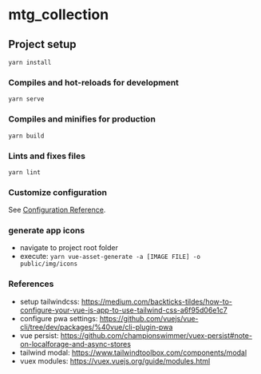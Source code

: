 # mtg_collection

## Project setup
```
yarn install
```

### Compiles and hot-reloads for development
```
yarn serve
```

### Compiles and minifies for production
```
yarn build
```

### Lints and fixes files
```
yarn lint
```

### Customize configuration
See [Configuration Reference](https://cli.vuejs.org/config/).

### generate app icons
- navigate to project root folder
- execute: `yarn vue-asset-generate -a [IMAGE FILE] -o public/img/icons`

### References
- setup tailwindcss: https://medium.com/backticks-tildes/how-to-configure-your-vue-js-app-to-use-tailwind-css-a6f95d06e1c7
- configure pwa settings: https://github.com/vuejs/vue-cli/tree/dev/packages/%40vue/cli-plugin-pwa
- vue persist: https://github.com/championswimmer/vuex-persist#note-on-localforage-and-async-stores
- tailwind modal: https://www.tailwindtoolbox.com/components/modal
- vuex modules: https://vuex.vuejs.org/guide/modules.html
